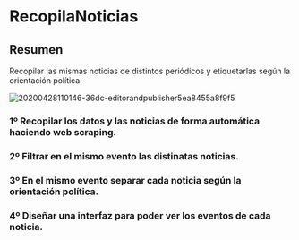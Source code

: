 # RecopilaNoticias

## Resumen

Recopilar las mismas noticias de distintos periódicos y etiquetarlas según la orientación política.

![20200428110146-36dc-editorandpublisher5ea8455a8f9f5](https://github.com/luisi73/RecopilaNoticias/assets/77957036/ecb6c3d4-9a27-422e-8a8d-b521f143fa46)

### 1º Recopilar los datos y las noticias de forma automática haciendo web scraping.
### 2º Filtrar en el mismo evento las distinatas noticias.
### 3º En el mismo evento separar cada noticia según la orientación política.
### 4º Diseñar una interfaz para poder ver los eventos de cada noticia.
